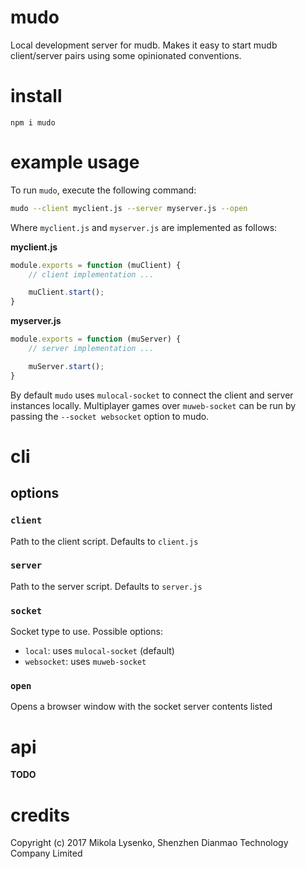 # mudo
Local development server for mudb.  Makes it easy to start mudb client/server pairs using some opinionated conventions.

# install

```
npm i mudo
```

# example usage
To run `mudo`, execute the following command:

```sh
mudo --client myclient.js --server myserver.js --open
```

Where `myclient.js` and `myserver.js` are implemented as follows:

**myclient.js**

```javascript
module.exports = function (muClient) {
    // client implementation ...

    muClient.start();
}
```

**myserver.js**
```javascript
module.exports = function (muServer) {
    // server implementation ...

    muServer.start();
}
```

By default `mudo` uses `mulocal-socket` to connect the client and server instances locally.  Multiplayer games over `muweb-socket` can be run by passing the `--socket websocket` option to mudo.

# cli

## options

### `client`
Path to the client script.  Defaults to `client.js`

### `server`
Path to the server script.  Defaults to `server.js`

### `socket`
Socket type to use.  Possible options:

* `local`: uses `mulocal-socket`  (default)
* `websocket`: uses `muweb-socket`

### `open`
Opens a browser window with the socket server contents listed

# api

**TODO**

# credits
Copyright (c) 2017 Mikola Lysenko, Shenzhen Dianmao Technology Company Limited


